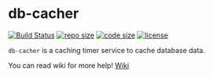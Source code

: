# db-cacher

[![Build Status](https://api.travis-ci.com/Shonminh/db-cacher.svg)](https://travis-ci.com/Shonminh/db-cacher)
[![repo size](https://img.shields.io/github/repo-size/Shonminh/db-cacher.svg)](https://github.com/Shonminh/db-cacher)
[![code size](https://img.shields.io/github/languages/code-size/Shonminh/db-cacher.svg)](https://github.com/Shonminh/db-cacher)
[![license](https://img.shields.io/github/license/Shonminh/db-cacher.svg)](https://github.com/Shonminh/db-cacher)


`db-cacher` is a caching timer service to cache database data.

You can read wiki for more help! [Wiki](https://github.com/Shonminh/db-cacher/wiki)